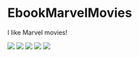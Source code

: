 # EbookMarvelMovies

I like Marvel movies!

![](https://cdn-images-1.medium.com/max/1200/1*eisfN34C_2xtOcEbjuqaHQ.png)
![](https://cdn-images-1.medium.com/max/800/1*Wf-IdD76toYc5EJzNd8NdQ.png)
![](https://cdn-images-1.medium.com/max/800/1*6c_6md-lO8vxIohrmAsjvw.png)
![](https://cdn-images-1.medium.com/max/800/1*-6K7BA-L6OfLWxo3UcU3xw.png)
![](https://cdn-images-1.medium.com/max/1200/1*KOfF2zRRo0N_fND7vuZdhA.png)

